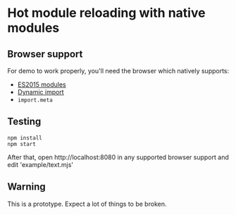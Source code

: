 # Hot module reloading with native modules

## Browser support

For demo to work properly, you'll need the browser which natively supports:
* [ES2015 modules](https://caniuse.com/#feat=es6-module)
* [Dynamic import](https://caniuse.com/#feat=es6-module-dynamic-import)
* `import.meta`

## Testing

```
npm install
npm start
```

After that, open http://localhost:8080 in any supported browser support and edit 'example/text.mjs'

## Warning

This is a prototype. Expect a lot of things to be broken.